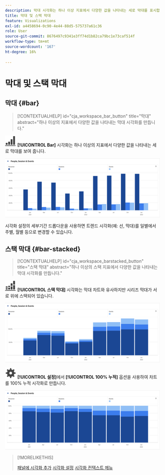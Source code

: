 ```yaml
---
description: 막대 시각화는 하나 이상 지표에서 다양한 값을 나타내는 세로 막대를 표시합니다.
title: 막대 및 스택 막대
feature: Visualizations
exl-id: a4458694-0c90-4e44-88d5-575737a61c36
role: User
source-git-commit: 8676497c9341e3ff74d1b82ca79bc1e73caf514f
workflow-type: tm+mt
source-wordcount: '167'
ht-degree: 16%

---
```


# 막대 및 스택 막대

## 막대 {#bar}

<!-- markdownlint-disable MD034 -->

>[!CONTEXTUALHELP]
>id="cja_workspace_bar_button"
>title="막대"
>abstract="하나 이상의 지표에서 다양한 값을 나타내는 막대 시각화를 만듭니다."

<!-- markdownlint-enable MD034 -->


![GraphBarVertical](/help/assets/icons/GraphBarVertical.svg) **[!UICONTROL Bar]** 시각화는 하나 이상의 지표에서 다양한 값을 나타내는 세로 막대를 보여 줍니다.

![페이지 보기 수, 방문 횟수, 시작 횟수 및 종료 횟수 등 여러 지표를 표시하는 가상 막대 시각화.](assets/bar.png)

시각화 설정의 세부기간 드롭다운을 사용하면 트렌드 시각화(예: 선, 막대)를 일별에서 주별, 월별 등으로 변경할 수 있습니다.

## 스택 막대 {#bar-stacked}

<!-- markdownlint-disable MD034 -->

>[!CONTEXTUALHELP]
>id="cja_workspace_barstacked_button"
>title="스택 막대"
>abstract="하나 이상의 스택 지표에서 다양한 값을 나타내는 막대 시각화를 만듭니다."

<!-- markdownlint-enable MD034 -->


![GraphBarVerticalStacked](/help/assets/icons/GraphBarVerticalStacked.svg) **[!UICONTROL 스택 막대]** 시각화는 막대 차트와 유사하지만 시리즈 막대가 서로 위에 스택되어 있습니다.

![여러 지표를 표시하는 스택 막대 차트.](assets/bar-stacked.png)

![설정](/help/assets/icons/Setting.svg) **[!UICONTROL 설정]**&#x200B;에서 **[!UICONTROL 100% 누적]** 옵션을 사용하여 차트를 100% 누적 시각화로 만듭니다.

![100% 누적 가로 막대형 차트](assets/bar-stacked100.png)

>[!MORELIKETHIS]
>
>[패널에 시각화 추가](/help/analysis-workspace/visualizations/freeform-analysis-visualizations.md#add-visualizations-to-a-panel)
>[시각화 설정](/help/analysis-workspace/visualizations/freeform-analysis-visualizations.md#settings)
>[시각화 컨텍스트 메뉴](/help/analysis-workspace/visualizations/freeform-analysis-visualizations.md#context-menu)
>

